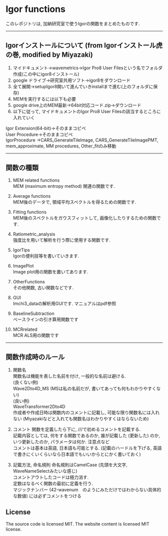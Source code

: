 # Igor functions
このレポジトリは, 加納研究室で使うIgorの関数をまとめたものです.  


---
## Igorインストールについて (from Igorインストール虎の巻, modified by Miyazaki)
1. マイドキュメント→wavemetrics→Igor Pro8 User Filesという名でフォルダ作成(この中にigor8インストール)  
2. google ドライブ→研究室共用ソフト→igor8をダウンロード  
3. 全て展開→setupIgor8開いて進んでいきinstallまで進む(上のフォルダに保存)  
4. MEMを実行するには以下も必要  
5. google drive上のMEM最新→64bit対応コード.zip→ダウンロード  
6. 以下に従って, マイドキュメントのIgor Pro8 User Filesの該当するところに入れていく  

Igor Extension(64-bit)→そのままコピペ  
User Procedure→そのままコピペ  
IgorProcedure →CARS_GenerateTileImage, CARS_GenerateTileImagePMT, mem_approximate, MM procedures, Other_fitのみ移動  

---
## 関数の種類

1. MEM related functions  
MEM (maximum entropy method) 関連の関数です.  

2. Average functions  
MEM後のデータで, 領域平均スペクトルを得るための関数です.  

3. Fitting functions  
MEM後のスペクトルをガウスフィットして, 画像化したりするための関数です.  

4. Ratiometric_analysis  
強度比を用いて解析を行う際に使用する関数です.  

5. IgorTips  
Igorの便利技等を書いていきます.   

6. ImagePlot  
Image plot用の関数を置いてあります. 

7. OtherFunctions  
その他関数, 古い関数などです.

8. GUI  
Imchi3_dataの解析用GUIです. マニュアルはpdf参照

9. BaselineSubtraction  
ベースラインの引き算用関数です  

10. MCRrelated  
MCR ALS用の関数です

---
## 関数作成時のルール  
1. 関数名  
関数名は機能を表した名前を付け, 一般的な名前は避ける.  
(良くない例)  
Wave2Dto4D_MS (MSは私の名前だが, 書いてあっても何もわかりやすくない)  
(良い例)  
WaveTransformer2Dto4D  
作成者や作成日時は関数内のコメントに記載し, 可能な限り関数名には入れない (Miyazakiなどと入れても関数名はわかりやすくはならないため)  

2. コメント
関数を定義したら下に, ///で初めるコメントを記載する.  
記載内容としては, 何をする関数であるのか, 誰が記載した (更新した) のか, いつ更新したのか, パラメータは何か. 注意点など  
コメントは基本は英語, 日本語も可能とする. (記載のハードルを下げる, 英語で書きにくいくらいなら日本語でもいいからとにかく書いておく) 

3. 記載方法, 命名規則
命名規則はCamelCase (先頭を大文字, WaveNameSelectみたいな感じ)  
コメントアウトしたコードは極力消す.  
定数はなるべく関数の最初に定義を行う.  
マジックナンバー (42-wavenum　のようにみただけではわからない具体的な数値) には必ずコメントをつける 

## License
The source code is licensed MIT. The website content is licensed MIT license.
